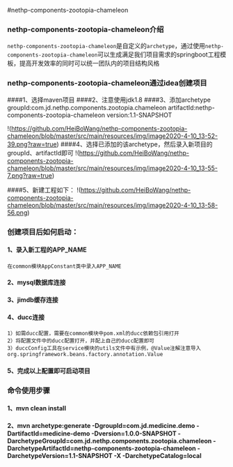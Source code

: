 #nethp-components-zootopia-chameleon

### nethp-components-zootopia-chameleon介绍
`nethp-components-zootopia-chameleon`是自定义的`archetype`，通过使用`nethp-components-zootopia-chameleon`可以生成满足我们项目需求的springboot工程模板，提高开发效率的同时可以统一团队内的项目结构风格

### nethp-components-zootopia-chameleon通过idea创建项目
####1、选择maven项目
####2、注意使用jdk1.8
####3、添加archetype
    groupId:com.jd.nethp.components.zootopia.chameleon
    artifactId:nethp-components-zootopia-chameleon
    version:1.1-SNAPSHOT

!(https://github.com/HeiBoWang/nethp-components-zootopia-chameleon/blob/master/src/main/resources/img/image2020-4-10_13-52-39.png?raw=true)
####4、选择已添加的该archetype，然后录入新项目的groupId、artifactId即可
!(https://github.com/HeiBoWang/nethp-components-zootopia-chameleon/blob/master/src/main/resources/img/image2020-4-10_13-55-7.png?raw=true)

####5、新建工程如下：
!(https://github.com/HeiBoWang/nethp-components-zootopia-chameleon/blob/master/src/main/resources/img/image2020-4-10_13-58-56.png)

### 创建项目后如何启动：
#### 1、录入新工程的APP_NAME
    在common模块AppConstant类中录入APP_NAME
#### 2、mysql数据库连接
#### 3、jimdb缓存连接
#### 4、ducc连接
    1）如需ducc配置，需要在common模块中pom.xml的ducc依赖包引用打开
    2）将配置文件中的ducc配置打开，并配上自己的ducc配置即可
    3）duccConfig工具在service模块的utils文件中有示例，@Value注解注意导入org.springframework.beans.factory.annotation.Value
#### 5、完成以上配置即可启动项目

### 命令使用步骤
#### 1、mvn clean install
#### 2、mvn archetype:generate -DgroupId=com.jd.medicine.demo -DartifactId=medicine-demo -Dversion=1.0.0-SNAPSHOT -DarchetypeGroupId=com.jd.nethp.components.zootopia.chameleon -DarchetypeArtifactId=nethp-components-zootopia-chameleon -DarchetypeVersion=1.1-SNAPSHOT -X -DarchetypeCatalog=local




